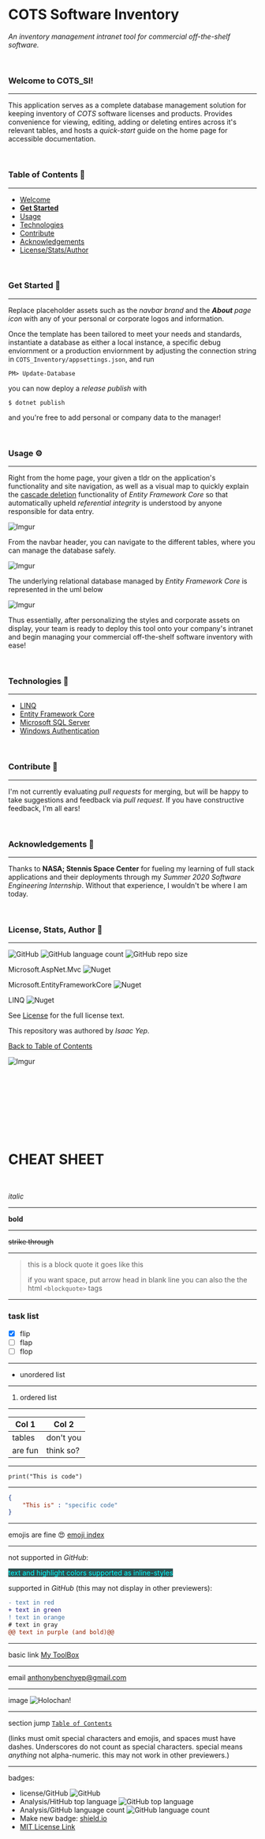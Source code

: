 ﻿# COTS Software Inventory
*An inventory management intranet tool for commercial off-the-shelf software.*

<br />

### Welcome to COTS_SI!
<hr>

This application serves as a complete database management solution for keeping inventory of *COTS* software licenses and products. Provides convenience for viewing, editing, adding or deleting entires across it's relevant tables, and hosts a *quick-start* guide on the home page for accessible documentation.

<br />

### Table of Contents 📖
<hr>

  - [Welcome](#welcome-to-cots_si)
  - [**Get Started**](#get-started-)
  - [Usage](#usage-)
  - [Technologies](#technologies-)
  - [Contribute](#Contribute-)
  - [Acknowledgements](#acknowledgements-)
  - [License/Stats/Author](#license-stats-author-)

<br />

### Get Started 🚀
<hr>

Replace placeholder assets such as the *navbar brand* and the ***About** page icon* with any of your personal or corporate logos and information.



Once the template has been tailored to meet your needs and standards, instantiate a database as either a local instance, a specific debug enviornment or a production enviornment by adjusting the connection string in `COTS_Inventory/appsettings.json`, and run
```
PM> Update-Database
```
you can now deploy a *release publish* with

```
$ dotnet publish
```
and you're free to add personal or company data to the manager!

<br />

### Usage ⚙
<hr>

Right from the home page, your given a tldr on the application's functionality and site navigation, as well as a visual map to quickly explain the [cascade deletion](https://docs.microsoft.com/en-us/ef/core/saving/cascade-delete) functionality of *Entity Framework Core* so that automatically upheld *referential integrity* is understood by anyone responsible for data entry.

![Imgur](https://i.imgur.com/kC3Zi1S.png)

From the navbar header, you can navigate to the different tables, where you can manage the database safely.

![Imgur](https://i.imgur.com/KjmQGmm.png)

The underlying relational database managed by *Entity Framework Core* is represented in the uml below

![Imgur](https://i.imgur.com/T2MI0OQ.png)

Thus essentially, after personalizing the styles and corporate assets on display, your team is ready to deploy this tool onto your company's intranet and begin managing your commercial off-the-shelf software inventory with ease!

<br />

### Technologies 🧰
<hr>

  - [LINQ](https://docs.microsoft.com/en-us/dotnet/standard/linq/)
  - [Entity Framework Core](https://docs.microsoft.com/en-us/ef/)
  - [Microsoft SQL Server](https://docs.microsoft.com/en-us/sql/sql-server/?view=sql-server-ver15)
  - [Windows Authentication](https://docs.microsoft.com/en-us/aspnet/core/security/authentication/windowsauth?view=aspnetcore-3.1&tabs=visual-studio)


<br />

### Contribute 🤝
<hr>

I'm not currently evaluating *pull requests* for merging, but will be happy to take suggestions and feedback via *pull request*. If you have constructive feedback, I'm all ears!

<br />

### Acknowledgements 💙
<hr>

Thanks to **NASA; Stennis Space Center** for fueling my learning of full stack applications and their deployments through my *Summer 2020 Software Engineering Internship*. Without that experience, I wouldn't be where I am today.

<br />

### License, Stats, Author 📜
<hr>
<!-- badge cluster -->

![GitHub](https://img.shields.io/github/license/anthonybench/COTS_SI) ![GitHub language count](https://img.shields.io/github/languages/count/anthonybench/COTS_SI) ![GitHub repo size](https://img.shields.io/github/repo-size/anthonybench/COTS_SI)

Microsoft.AspNet.Mvc ![Nuget](https://img.shields.io/nuget/v/Microsoft.AspNet.Mvc)

Microsoft.EntityFrameworkCore ![Nuget](https://img.shields.io/nuget/v/Microsoft.EntityFrameworkCore)

LINQ ![Nuget](https://img.shields.io/nuget/v/System.Linq)

<!-- / -->
See [License](https://opensource.org/licenses/MIT) for the full license text.

This repository was authored by *Isaac Yep*.

[Back to Table of Contents](#table-of-contents-)

![Imgur](https://i.imgur.com/jtNwEWu.png)




<!-- =============================================== -->
<!-- =============================================== -->
<!-- =============================================== -->




<br /><br /><br /><br /><br /><br /><br />
# **CHEAT SHEET**
<br />

*italic*

<hr>

**bold**

<hr>

~~strike through~~

<hr>

> this is a block quote
> it goes like this
>
> if you want space, put arrow head in blank line
> you can also the the html `<blockquote>` tags

<hr>

### task list
- [x] flip
- [ ] flap
- [ ] flop

<hr>

<ul>
    <li>unordered list</li>
</ul>

<hr>

<ol>
    <li>ordered list</li>
</ol>

<hr>

| Col 1  | Col 2 |
| ------------- | ------------- |
| tables  | don't you  |
| are fun  | think so?  |

<hr>

```print("This is code") ```

<hr>

```json
{
    "This is" : "specific code"
}
```

<hr>

emojis are fine 😍
[emoji index](https://unicode.org/emoji/charts/full-emoji-list.html)

<hr>

not supported in *GitHub*:

<span style="background-color: darkslategray; color: cyan"> text and highlight colors supported as inline-styles </span>

supported in *GitHub* (this may not display in other previewers):

```diff
- text in red
+ text in green
! text in orange
# text in gray
@@ text in purple (and bold)@@
```

<hr>

basic link [My ToolBox](https://anthonybench.github.io)

<hr>

email <anthonybenchyep@gmail.com>

<hr>

image
![Holochan!](https://i.imgur.com/oTopiyf.jpg)

<hr>

section jump [`Table of Contents`](#table-of-contents-)

(links must omit special characters and emojis, and spaces must have dashes. Underscores do not count as special characters. special means *anything* not alpha-numeric. this may not work in other previewers.)

<hr>

badges:

* license/GitHub
![GitHub](https://img.shields.io/github/license/anthonybench/Algorithms)
* Analysis/HitHub top language
![GitHub top language](https://img.shields.io/github/languages/top/anthonybench/Algorithms)
* Analysis/GitHub language count
![GitHub language count](https://img.shields.io/github/languages/count/anthonybench/anthonybench.github.io)
* Make new badge: [shield.io](https://shields.io/)
* [MIT License Link](https://opensource.org/licenses/MIT)